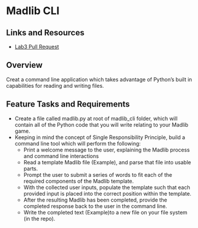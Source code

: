 # Madlib CLI

## Links and Resources

- [Lab3 Pull Request](https://github.com/duajaradat/madlib-cli/pull/1)

## Overview

Creat a command line application which takes advantage of Python’s built in capabilities for reading and writing files.

## Feature Tasks and Requirements

- Create a file called madlib.py at root of madlib_cli folder, which will contain all of the Python code that you will write relating to your Madlib game.
- Keeping in mind the concept of Single Responsibility Principle, build a command line tool which will perform the following:
  - Print a welcome message to the user, explaining the Madlib process and command line interactions
  - Read a template Madlib file (Example), and parse that file into usable parts.
  - Prompt the user to submit a series of words to fit each of the required components of the Madlib template.
  - With the collected user inputs, populate the template such that each provided input is placed into the correct position within the template.
  - After the resulting Madlib has been completed, provide the completed response back to the user in the command line.
  - Write the completed text (Example)to a new file on your file system (in the repo).